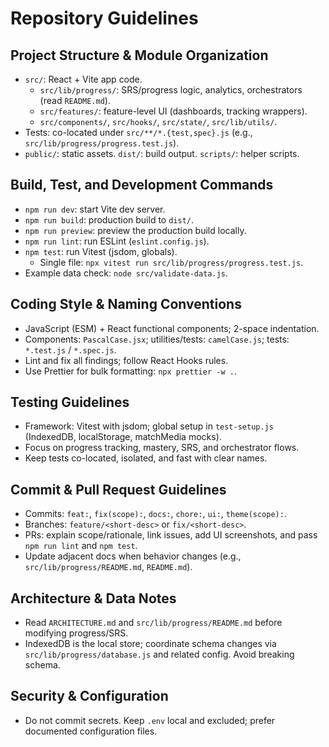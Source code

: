 # Repository Guidelines

## Project Structure & Module Organization
- `src/`: React + Vite app code.
  - `src/lib/progress/`: SRS/progress logic, analytics, orchestrators (read `README.md`).
  - `src/features/`: feature-level UI (dashboards, tracking wrappers).
  - `src/components/`, `src/hooks/`, `src/state/`, `src/lib/utils/`.
- Tests: co-located under `src/**/*.{test,spec}.js` (e.g., `src/lib/progress/progress.test.js`).
- `public/`: static assets. `dist/`: build output. `scripts/`: helper scripts.

## Build, Test, and Development Commands
- `npm run dev`: start Vite dev server.
- `npm run build`: production build to `dist/`.
- `npm run preview`: preview the production build locally.
- `npm run lint`: run ESLint (`eslint.config.js`).
- `npm test`: run Vitest (jsdom, globals).
  - Single file: `npx vitest run src/lib/progress/progress.test.js`.
- Example data check: `node src/validate-data.js`.

## Coding Style & Naming Conventions
- JavaScript (ESM) + React functional components; 2-space indentation.
- Components: `PascalCase.jsx`; utilities/tests: `camelCase.js`; tests: `*.test.js` / `*.spec.js`.
- Lint and fix all findings; follow React Hooks rules.
- Use Prettier for bulk formatting: `npx prettier -w .`.

## Testing Guidelines
- Framework: Vitest with jsdom; global setup in `test-setup.js` (IndexedDB, localStorage, matchMedia mocks).
- Focus on progress tracking, mastery, SRS, and orchestrator flows.
- Keep tests co-located, isolated, and fast with clear names.

## Commit & Pull Request Guidelines
- Commits: `feat:`, `fix(scope):`, `docs:`, `chore:`, `ui:`, `theme(scope):`.
- Branches: `feature/<short-desc>` or `fix/<short-desc>`.
- PRs: explain scope/rationale, link issues, add UI screenshots, and pass `npm run lint` and `npm test`.
- Update adjacent docs when behavior changes (e.g., `src/lib/progress/README.md`, `README.md`).

## Architecture & Data Notes
- Read `ARCHITECTURE.md` and `src/lib/progress/README.md` before modifying progress/SRS.
- IndexedDB is the local store; coordinate schema changes via `src/lib/progress/database.js` and related config. Avoid breaking schema.

## Security & Configuration
- Do not commit secrets. Keep `.env` local and excluded; prefer documented configuration files.

